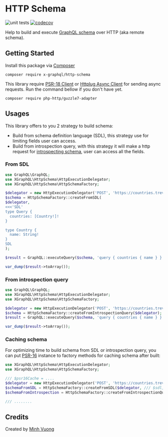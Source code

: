 HTTP Schema
===========

![unit tests](https://github.com/x-graphql/http-schema/actions/workflows/unit_tests.yml/badge.svg)
[![codecov](https://codecov.io/gh/x-graphql/http-schema/graph/badge.svg?token=AliZkXTb4E)](https://codecov.io/gh/x-graphql/http-schema)

Help to build and execute [GraphQL schema](https://webonyx.github.io/graphql-php/) over HTTP (aka remote schema).

Getting Started
---------------

Install this package via [Composer](https://getcomposer.org)

```shell
composer require x-graphql/http-schema
```

This library require [PSR-18 Client](https://www.php-fig.org/psr/psr-18/) or [Httplug Async Client](https://docs.php-http.org/en/latest/index.html) for sending async requests. Run the command bellow if you don't have yet.

```shell
composer require php-http/guzzle7-adapter
```

Usages
------

This library offers to you 2 strategy to build schema:

* Build from schema definition language (SDL), this strategy use for limiting fields user can access.
* Build from introspection query, with this strategy it will make a http request for [introspecting schema](https://graphql.org/learn/introspection/), user can access all the fields.


### From SDL

```php
use GraphQL\GraphQL;
use XGraphQL\HttpSchema\HttpExecutionDelegator;
use XGraphQL\HttpSchema\HttpSchemaFactory;

$delegator = new HttpExecutionDelegator('POST', 'https://countries.trevorblades.com/');
$schema = HttpSchemaFactory::createFromSDL(
$delegator,
<<<'SDL'
type Query {
  countries: [Country!]!
}

type Country {
  name: String!
}
SDL
);

$result = GraphQL::executeQuery($schema, 'query { countries { name } }');

var_dump($result->toArray());
```

### From introspection query

```php
use GraphQL\GraphQL;
use XGraphQL\HttpSchema\HttpExecutionDelegator;
use XGraphQL\HttpSchema\HttpSchemaFactory;

$delegator = new HttpExecutionDelegator('POST', 'https://countries.trevorblades.com/');
$schema = HttpSchemaFactory::createFromIntrospectionQuery($delegator);
$result = GraphQL::executeQuery($schema, 'query { countries { name } }');

var_dump($result->toArray());
```

### Caching schema

For optimizing time to build schema from SDL or introspection query, you can put [PSR-16](https://www.php-fig.org/psr/psr-16/) instance to 
factory methods for caching schema after built:

```php
use XGraphQL\HttpSchema\HttpExecutionDelegator;
use XGraphQL\HttpSchema\HttpSchemaFactory;

/// $psr16Cache = ....
$delegator = new HttpExecutionDelegator('POST', 'https://countries.trevorblades.com/');
$schemaFromSDL = HttpSchemaFactory::createFromSDL($delegator, /// $sdl, $psr16Cache);
$schemaFromIntrospection = HttpSchemaFactory::createFromIntrospectionQuery($delegator, /// $psr16Cache);

/// ........
```

Credits
-------

Created by [Minh Vuong](https://github.com/vuongxuongminh)
